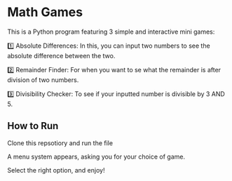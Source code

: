 # Math Games

This is a Python program featuring 3 simple and interactive mini games:

1️⃣ Absolute Differences: In this, you can input two numbers to see the absolute difference between the two.

2️⃣ Remainder Finder: For when you want to se what the remainder is after division of two numbers.

3️⃣ Divisibility Checker: To see if your inputted number is divisible by 3 AND 5. 

## How to Run

Clone this repsotiory and run the file

A menu system appears, asking you for your choice of game. 

Select the right option, and enjoy!
